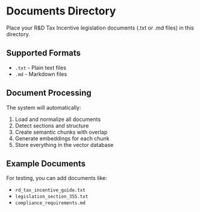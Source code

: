 # Documents Directory

Place your R&D Tax Incentive legislation documents (.txt or .md files) in this directory.

## Supported Formats
- `.txt` - Plain text files
- `.md` - Markdown files

## Document Processing
The system will automatically:
1. Load and normalize all documents
2. Detect sections and structure
3. Create semantic chunks with overlap
4. Generate embeddings for each chunk
5. Store everything in the vector database

## Example Documents
For testing, you can add documents like:
- `rd_tax_incentive_guide.txt`
- `legislation_section_355.txt`
- `compliance_requirements.md`